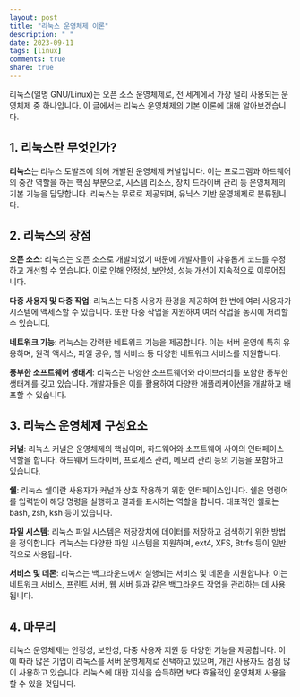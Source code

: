 ```yaml
---
layout: post
title: "리눅스 운영체제 이론"
description: " "
date: 2023-09-11
tags: [linux]
comments: true
share: true
---
```


리눅스(일명 GNU/Linux)는 오픈 소스 운영체제로, 전 세계에서 가장 널리 사용되는 운영체제 중 하나입니다. 이 글에서는 리눅스 운영체제의 기본 이론에 대해 알아보겠습니다.

## 1. 리눅스란 무엇인가?

**리눅스**는 리누스 토발즈에 의해 개발된 운영체제 커널입니다. 이는 프로그램과 하드웨어의 중간 역할을 하는 핵심 부분으로, 시스템 리소스, 장치 드라이버 관리 등 운영체제의 기본 기능을 담당합니다. 리눅스는 무료로 제공되며, 유닉스 기반 운영체제로 분류됩니다.

## 2. 리눅스의 장점

**오픈 소스**: 리눅스는 오픈 소스로 개발되었기 때문에 개발자들이 자유롭게 코드를 수정하고 개선할 수 있습니다. 이로 인해 안정성, 보안성, 성능 개선이 지속적으로 이루어집니다.

**다중 사용자 및 다중 작업**: 리눅스는 다중 사용자 환경을 제공하여 한 번에 여러 사용자가 시스템에 액세스할 수 있습니다. 또한 다중 작업을 지원하여 여러 작업을 동시에 처리할 수 있습니다.

**네트워크 기능**: 리눅스는 강력한 네트워크 기능을 제공합니다. 이는 서버 운영에 특히 유용하며, 원격 액세스, 파일 공유, 웹 서비스 등 다양한 네트워크 서비스를 지원합니다.

**풍부한 소프트웨어 생태계**: 리눅스는 다양한 소프트웨어와 라이브러리를 포함한 풍부한 생태계를 갖고 있습니다. 개발자들은 이를 활용하여 다양한 애플리케이션을 개발하고 배포할 수 있습니다.

## 3. 리눅스 운영체제 구성요소

**커널**: 리눅스 커널은 운영체제의 핵심이며, 하드웨어와 소프트웨어 사이의 인터페이스 역할을 합니다. 하드웨어 드라이버, 프로세스 관리, 메모리 관리 등의 기능을 포함하고 있습니다.

**쉘**: 리눅스 쉘이란 사용자가 커널과 상호 작용하기 위한 인터페이스입니다. 쉘은 명령어를 입력받아 해당 명령을 실행하고 결과를 표시하는 역할을 합니다. 대표적인 쉘로는 bash, zsh, ksh 등이 있습니다.

**파일 시스템**: 리눅스 파일 시스템은 저장장치에 데이터를 저장하고 검색하기 위한 방법을 정의합니다. 리눅스는 다양한 파일 시스템을 지원하며, ext4, XFS, Btrfs 등이 일반적으로 사용됩니다.

**서비스 및 데몬**: 리눅스는 백그라운드에서 실행되는 서비스 및 데몬을 지원합니다. 이는 네트워크 서비스, 프린트 서버, 웹 서버 등과 같은 백그라운드 작업을 관리하는 데 사용됩니다.

## 4. 마무리

리눅스 운영체제는 안정성, 보안성, 다중 사용자 지원 등 다양한 기능을 제공합니다. 이에 따라 많은 기업이 리눅스를 서버 운영체제로 선택하고 있으며, 개인 사용자도 점점 많이 사용하고 있습니다. 리눅스에 대한 지식을 습득하면 보다 효율적인 운영체제 사용을 할 수 있을 것입니다.